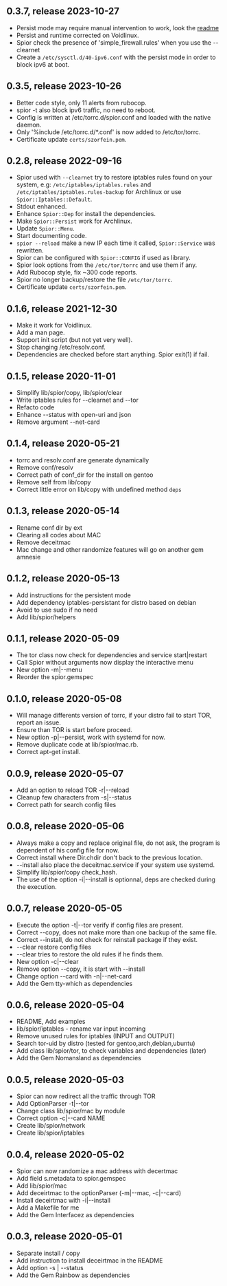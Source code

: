 ## 0.3.7, release 2023-10-27
* Persist mode may require manual intervention to work, look the [readme](https://github.com/szorfein/spior/tree/master#left-over)
* Persist and runtime corrected on Voidlinux.
* Spior check the presence of 'simple_firewall.rules' when you use the --clearnet
* Create a `/etc/sysctl.d/40-ipv6.conf` with the persist mode in order to block ipv6 at boot.

## 0.3.5, release 2023-10-26
* Better code style, only 11 alerts from rubocop.
* spior -t also block ipv6 traffic, no need to reboot.
* Config is written at /etc/torrc.d/spior.conf and loaded with the native daemon.
* Only '%include /etc/torrc.d/*.conf' is now added to /etc/tor/torrc.
* Certificate update `certs/szorfein.pem`.

## 0.2.8, release 2022-09-16
* Spior used with `--clearnet` try to restore iptables rules found on your system, e.g: `/etc/iptables/iptables.rules` and `/etc/iptables/iptables.rules-backup` for Archlinux or use `Spior::Iptables::Default`.
* Stdout enhanced.
* Enhance `Spior::Dep` for install the dependencies.
* Make `Spior::Persist` work for Archlinux.
* Update `Spior::Menu`.
* Start documenting code.
* `spior --reload` make a new IP each time it called, `Spior::Service` was rewritten.
* Spior can be configured with `Spior::CONFIG` if used as library.
* Spior look options from the `/etc/tor/torrc` and use them if any.
* Add Rubocop style, fix ~300 code reports.
* Spior no longer backup/restore the file `/etc/tor/torrc`.
* Certificate update `certs/szorfein.pem`.

## 0.1.6, release 2021-12-30
* Make it work for Voidlinux.
* Add a man page.
* Support init script (but not yet very well).
* Stop changing /etc/resolv.conf.
* Dependencies are checked before start anything. Spior exit(1) if fail.

## 0.1.5, release 2020-11-01
* Simplify lib/spior/copy, lib/spior/clear
* Write iptables rules for --clearnet and --tor
* Refacto code
* Enhance --status with open-uri and json
* Remove argument --net-card

## 0.1.4, release 2020-05-21
* torrc and resolv.conf are generate dynamically
* Remove conf/resolv
* Correct path of conf_dir for the install on gentoo
* Remove self from lib/copy
* Correct little error on lib/copy with undefined method `deps`

## 0.1.3, release 2020-05-14
* Rename conf dir by ext
* Clearing all codes about MAC
* Remove deceitmac
* Mac change and other randomize features will go on another gem amnesie

## 0.1.2, release 2020-05-13
* Add instructions for the persistent mode
* Add dependency iptables-persistant for distro based on debian
* Avoid to use sudo if no need
* Add lib/spior/helpers

## 0.1.1, release 2020-05-09
* The tor class now check for dependencies and service start|restart
* Call Spior without arguments now display the interactive menu
* New option -m|--menu
* Reorder the spior.gemspec

## 0.1.0, release 2020-05-08
* Will manage differents version of torrc, if your distro fail to start TOR, report an issue.
* Ensure than TOR is start before proceed.
* New option -p|--persist, work with systemd for now.
* Remove duplicate code at lib/spior/mac.rb.
* Correct apt-get install.

## 0.0.9, release 2020-05-07
* Add an option to reload TOR -r|--reload
* Cleanup few characters from -s|--status
* Correct path for search config files

## 0.0.8, release 2020-05-06
* Always make a copy and replace original file, do not ask, the program is dependent of his config file for now.
* Correct install where Dir.chdir don't back to the previous location.
* --install also place the deceitmac.service if your system use systemd.
* Simplify lib/spior/copy check\_hash.
* The use of the option -i|--install is optionnal, deps are checked during the execution.

## 0.0.7, release 2020-05-05
* Execute the option -t|--tor verify if config files are present.
* Correct --copy, does not make more than one backup of the same file.
* Correct --install, do not check for reinstall package if they exist.
* --clear restore config files
* --clear tries to restore the old rules if he finds them.
* New option -c|--clear
* Remove option --copy, it is start with --install
* Change option --card with -n|--net-card
* Add the Gem tty-which as dependencies

## 0.0.6, release 2020-05-04
* README, Add examples
* lib/spior/iptables - rename var input incoming
* Remove unused rules for iptables (INPUT and OUTPUT)
* Search tor-uid by distro (tested for gentoo,arch,debian,ubuntu)
* Add class lib/spior/tor, to check variables and dependencies (later)
* Add the Gem Nomansland as dependencies

## 0.0.5, release 2020-05-03
* Spior can now redirect all the traffic through TOR
* Add OptionParser -t|--tor
* Change class lib/spior/mac by module
* Correct option -c|--card NAME
* Create lib/spior/network
* Create lib/spior/iptables 

## 0.0.4, release 2020-05-02
* Spior can now randomize a mac address with decertmac
* Add field s.metadata to spior.gemspec
* Add lib/spior/mac
* Add deceirtmac to the optionParser (-m|--mac, -c|--card)
* Install deceirtmac with -i|--install
* Add a Makefile for me
* Add the Gem Interfacez as dependencies

## 0.0.3, release 2020-05-01
* Separate install / copy
* Add instruction to install deceirtmac in the README
* Add option -s | --status
* Add the Gem Rainbow as dependencies
